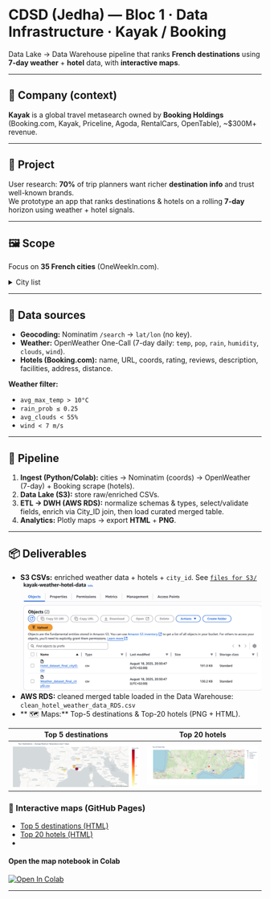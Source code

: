 # CDSD (Jedha) — Bloc 1 · Data Infrastructure · Kayak / Booking

Data Lake → Data Warehouse pipeline that ranks **French destinations** using **7-day weather** + **hotel** data, with **interactive maps**.

---

## 📇 Company (context)
**Kayak** is a global travel metasearch owned by **Booking Holdings** (Booking.com, Kayak, Priceline, Agoda, RentalCars, OpenTable), ~$300M+ revenue.

---

## 🚧 Project
User research: **70%** of trip planners want richer **destination info** and trust well-known brands.  
We prototype an app that ranks destinations & hotels on a rolling **7-day** horizon using weather + hotel signals.

---

## 🖼️ Scope
Focus on **35 French cities** (OneWeekIn.com).  
<details><summary>City list</summary>
Mont Saint Michel, St Malo, Bayeux, Le Havre, Rouen, Paris, Amiens, Lille, Strasbourg, Chateau du Haut Koenigsbourg, Colmar, Eguisheim, Besancon, Dijon, Annecy, Grenoble, Lyon, Gorges du Verdon, Bormes les Mimosas, Cassis, Marseille, Aix en Provence, Avignon, Uzes, Nimes, Aigues Mortes, Saintes Maries de la mer, Collioure, Carcassonne, Ariege, Toulouse, Montauban, Biarritz, Bayonne, La Rochelle
</details>

---

## 🦮 Data sources
- **Geocoding:** Nominatim `/search` → `lat/lon` (no key).
- **Weather:** OpenWeather One-Call (7-day daily: `temp`, `pop`, `rain`, `humidity`, `clouds`, `wind`).
- **Hotels (Booking.com):** name, URL, coords, rating, reviews, description, facilities, address, distance.

**Weather filter:**
- `avg_max_temp > 10°C`
- `rain_prob ≤ 0.25`
- `avg_clouds < 55%`
- `wind < 7 m/s`

---

## 🔄 Pipeline 
1. **Ingest (Python/Colab):** cities → Nominatim (coords) → OpenWeather (7-day) + Booking scrape (hotels).
2. **Data Lake (S3):** store raw/enriched CSVs.
3. **ETL → DWH (AWS RDS):** normalize schemas & types, select/validate fields, enrich via City_ID join, then load curated merged table.
4. **Analytics:** Plotly maps → export **HTML** + **PNG**.

---

## 📦 Deliverables
- **S3 CSVs:** enriched weather data + hotels + `city_id`.  See [`files for S3/`](./files%20for%20S3/)
  ![AWS S3 Bucket](S3bucket_content.png)
- **AWS RDS:** cleaned merged table loaded in the Data Warehouse: `clean_hotel_weather_data_RDS.csv`
- ** 🗺️ Maps:** Top-5 destinations & Top-20 hotels (PNG + HTML).

| Top 5 destinations | Top 20 hotels |
|---|---|
| ![Top 5](maps/Top5destinations.png) | ![Top 20](maps/top20hotels.png) |

### 🔗 Interactive maps (GitHub Pages)
- [Top 5 destinations (HTML)](https://sonydata.github.io/cdsd-jedha-2025-b01-p01-data-infra-kayak/top5destinations.html)
- [Top 20 hotels (HTML)](https://sonydata.github.io/cdsd-jedha-2025-b01-p01-data-infra-kayak/top20hotels-v2.html)
- 
#### Open the map notebook in Colab
[![Open In Colab](https://colab.research.google.com/assets/colab-badge.svg)](https://colab.research.google.com/drive/107LhXhZRFf22gu39KB2NhP3dPIQyRocl?usp=sharing)

---
